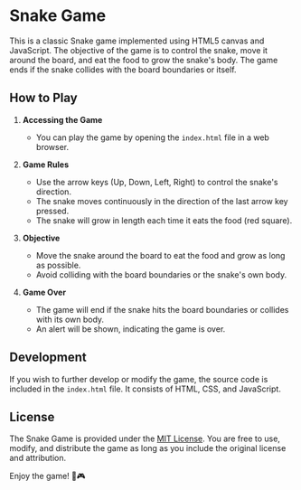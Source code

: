 # Snake Game

This is a classic Snake game implemented using HTML5 canvas and JavaScript. The objective of the game is to control the snake, move it around the board, and eat the food to grow the snake's body. The game ends if the snake collides with the board boundaries or itself.

## How to Play

1. **Accessing the Game**
   - You can play the game by opening the `index.html` file in a web browser.

2. **Game Rules**
   - Use the arrow keys (Up, Down, Left, Right) to control the snake's direction.
   - The snake moves continuously in the direction of the last arrow key pressed.
   - The snake will grow in length each time it eats the food (red square).

3. **Objective**
   - Move the snake around the board to eat the food and grow as long as possible.
   - Avoid colliding with the board boundaries or the snake's own body.

4. **Game Over**
   - The game will end if the snake hits the board boundaries or collides with its own body.
   - An alert will be shown, indicating the game is over.

## Development

If you wish to further develop or modify the game, the source code is included in the `index.html` file. It consists of HTML, CSS, and JavaScript.


## License

The Snake Game is provided under the [MIT License](https://opensource.org/licenses/MIT). You are free to use, modify, and distribute the game as long as you include the original license and attribution.

Enjoy the game! 🐍🎮
